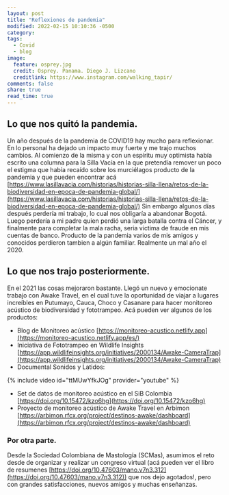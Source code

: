 ```yaml
---
layout: post
title: "Reflexiones de pandemia"
modified: 2022-02-15 10:10:36 -0500
category:
tags:   
  - Covid
  - blog
image:
  feature: osprey.jpg
  credit: Osprey. Panama. Diego J. Lizcano
  creditlink: https://www.instagram.com/walking_tapir/
comments: false
share: true
read_time: true
---
```


## Lo que nos quitó la pandemia. 


Un año después de la pandemia de COVID19 hay mucho para reflexionar. En lo personal ha dejado un impacto muy fuerte y me trajo muchos cambios. Al comienzo de la misma y con un espíritu muy optimista había escrito una columna para la Silla Vacía en la que pretendía remover un poco el estigma que había recaído sobre los murciélagos producto de la pandemia y que pueden encontrar acá [https://www.lasillavacia.com/historias/historias-silla-llena/retos-de-la-biodiversidad-en-epoca-de-pandemia-global/](https://www.lasillavacia.com/historias/historias-silla-llena/retos-de-la-biodiversidad-en-epoca-de-pandemia-global/) Sin embargo algunos días después perdería mi trabajo, lo cual nos obligaría a abandonar Bogotá. Luego perdería a mi padre quien perdió una larga batalla contra el Cáncer, y finalmente para completar la mala racha, seria victima de fraude en mis cuentas de banco.  Producto de la pandemia varios de mis amigos y conocidos perdieron tambien a algún familiar. Realmente un mal año el 2020. 

## Lo que nos trajo posteriormente.  

En el 2021 las cosas mejoraron bastante. Llegó un nuevo y emocionate trabajo con Awake Travel, en el cual tuve la oportunidad de viajar a lugares increíbles en Putumayo, Cauca, Choco y Casanare para hacer monitoreo acústico de biodiversidad y fototrampeo. Acá pueden ver algunos de los productos:
- Blog de Monitoreo acústico [https://monitoreo-acustico.netlify.app](https://monitoreo-acustico.netlify.app/es/)
- Iniciativa de Fototrampeo en Wildlife Insights [https://app.wildlifeinsights.org/initiatives/2000134/Awake-CameraTrap](https://app.wildlifeinsights.org/initiatives/2000134/Awake-CameraTrap)
- Documental Sonidos y Latidos: 

{% include video id="ttMUwYfkJOg" provider="youtube" %}  

- Set de datos de monitoreo acústico en el SiB Colombia [https://doi.org/10.15472/kzo6hg](https://doi.org/10.15472/kzo6hg)
- Proyecto de monitoreo acústico de Awake Travel en Arbimon [https://arbimon.rfcx.org/project/destinos-awake/dashboard](https://arbimon.rfcx.org/project/destinos-awake/dashboard)


### Por otra parte.  


Desde la Sociedad Colombiana de Mastología (SCMas), asumimos el reto desde de organizar y realizar un congreso virtual (acá pueden ver el libro de resumenes [https://doi.org/10.47603/mano.v7n3.312](https://doi.org/10.47603/mano.v7n3.312)) que nos dejo agotados!, pero con grandes satisfacciones, nuevos amigos y muchas enseñanzas. 





